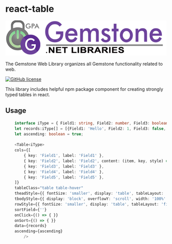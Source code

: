 # react-table

![gemstone logo >](img/gemstone-wide-600.png)

The Gemstone Web Library organizes all Gemstone functionality related to web.

[![GitHub license](https://img.shields.io/github/license/gemstone/web?color=4CC61E)](https://github.com/gemstone/web/blob/master/LICENSE)

This library includes helpful npm package component for creating strongly typed tables in react.

## Usage

```ts
    interface iType = { Field1: string, Field2: number, Field3: boolean, Field4: string, Field5: string}
    let records:iType[] = [{Field1: 'Hello', Field2: 1, Field3: false, Field4: 'alot of text blah blah blah', Field5: '01/01/2021'}]
    let ascending: boolean = true;

    <Table<iType>
    cols={[
        { key: 'Field1', label: 'Field1' },
        { key: 'Field2', label: 'Field2', content: (item, key, style) => item[key] },
        { key: 'Field3', label: 'Field3' },
        { key: 'Field4', label: 'Field4' },
        { key: 'Field5', label: 'Field5' },
    ]}
    tableClass="table table-hover"
    theadStyle={{ fontSize: 'smaller', display: 'table', tableLayout: 'fixed', width: '100%', height: 50 }}
    tbodyStyle={{ display: 'block', overflowY: 'scroll', width: '100%' }}
    rowStyle={{ fontSize: 'smaller', display: 'table', tableLayout: 'fixed', width: '100%' }}
    sortField={''}
    onClick={() => { }}
    onSort={() => { }}
    data={records}
    ascending={ascending}
        />

```
